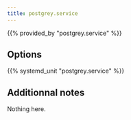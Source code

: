 ```yaml
---
title: postgrey.service
---
```


{{% provided_by "postgrey.service" %}}

## Options

{{% systemd_unit "postgrey.service" %}}

## Additionnal notes

Nothing here.